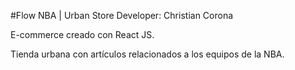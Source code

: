 #Flow NBA | Urban Store
Developer: Christian Corona

E-commerce creado con React JS.

Tienda urbana con artículos relacionados a los equipos de la NBA.
